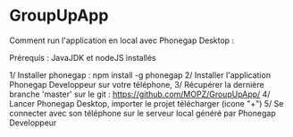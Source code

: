 # GroupUpApp

Comment run l'application en local avec Phonegap Desktop :

Prérequis : JavaJDK et nodeJS installés

1/ Installer phonegap : npm install -g phonegap 
2/ Installer l'application Phonegap Developpeur sur votre téléphone,
3/ Récupérer la dernière branche 'master' sur le git : https://github.com/MOPZ/GroupUpApp/
4/ Lancer Phonegap Desktop, importer le projet télécharger (icone "+")
5/ Se connecter avec son téléphone sur le serveur local généré par Phonegap Developpeur
